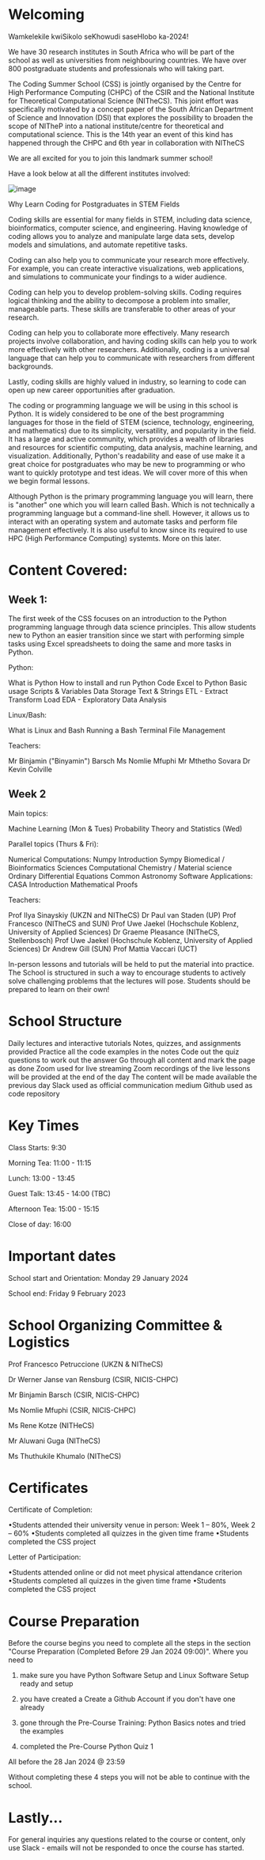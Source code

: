# Welcoming

Wamkelekile kwiSikolo seKhowudi saseHlobo ka-2024! 

We have 30 research institutes in South Africa who will be part of the school as well as universities from neighbouring countries.
We have over 800 postgraduate students and professionals who will taking part.

The Coding Summer School (CSS) is jointly organised by the Centre for High Performance Computing (CHPC) of the CSIR and the National Institute for Theoretical Computational Science (NITheCS). This joint effort was specifically motivated by a concept paper of the South African Department of Science and Innovation (DSI) that explores the possibility to broaden the scope of NITheP into a national institute/centre for theoretical and computational science. This is the 14th year an event of this kind has happened through the CHPC and 6th year in collaboration with NITheCS

We are all excited for you to join this landmark summer school!

Have a look below at all the different institutes involved:


![image](https://github.com/ChpcTraining/css2024_notes/assets/157092105/9f3caaa4-36b7-4e9c-a637-927877906317)


Why Learn Coding for Postgraduates in STEM Fields

Coding skills are essential for many fields in STEM, including data science, bioinformatics, computer science, and engineering. Having knowledge of coding allows you to analyze and manipulate large data sets, develop models and simulations, and automate repetitive tasks.

Coding can also help you to communicate your research more effectively. For example, you can create interactive visualizations, web applications, and simulations to communicate your findings to a wider audience.

Coding can help you to develop problem-solving skills. Coding requires logical thinking and the ability to decompose a problem into smaller, manageable parts. These skills are transferable to other areas of your research.

Coding can help you to collaborate more effectively. Many research projects involve collaboration, and having coding skills can help you to work more effectively with other researchers. Additionally, coding is a universal language that can help you to communicate with researchers from different backgrounds.

Lastly, coding skills are highly valued in industry, so learning to code can open up new career opportunities after graduation.

The coding or programming language we will be using in this school is Python. It is widely considered to be one of the best programming languages for those in the field of STEM (science, technology, engineering, and mathematics) due to its simplicity, versatility, and popularity in the field. It has a large and active community, which provides a wealth of libraries and resources for scientific computing, data analysis, machine learning, and visualization. Additionally, Python's readability and ease of use make it a great choice for postgraduates who may be new to programming or who want to quickly prototype and test ideas. We will cover more of this when we begin formal lessons.

Although Python is the primary programming language you will learn, there is "another" one which you will learn called Bash. Which is not technically a programming language but a command-line shell. However, it allows us to interact with an operating system and automate tasks and perform file management effectively. It is also useful to know since its required to use HPC (High Performance Computing) systemts. More on this later.


# Content Covered:

## Week 1:

The first week of the CSS focuses on an introduction to the Python programming language through data science principles. This allow students new to Python an easier transition since we start with performing simple tasks using Excel spreadsheets to doing the same and more tasks in Python.

Python:

What is Python
How to install and run Python Code
Excel to Python
Basic usage
Scripts & Variables
Data Storage
Text & Strings
ETL - Extract Transform Load
EDA - Exploratory Data Analysis

Linux/Bash:

What is Linux and Bash
Running a Bash Terminal
File Management

Teachers:

Mr Binjamin ("Binyamin") Barsch
Ms Nomlie Mfuphi
Mr Mthetho Sovara
Dr Kevin Colville 

## Week 2 

Main topics:

Machine Learning (Mon & Tues)
Probability Theory and Statistics (Wed)

Parallel topics (Thurs & Fri):

Numerical Computations: Numpy Introduction
Sympy
Biomedical / Bioinformatics Sciences
Computational Chemistry / Material science
Ordinary Differential Equations
Common Astronomy Software Applications: CASA Introduction
Mathematical Proofs

Teachers:

Prof Ilya Sinayskiy (UKZN and NITheCS)
Dr Paul van Staden (UP)
Prof Francesco (NITheCS and SUN)
Prof Uwe Jaekel (Hochschule Koblenz, University of Applied Sciences)
Dr Graeme Pleasance (NITheCS, Stellenbosch)
Prof Uwe Jaekel (Hochschule Koblenz, University of Applied Sciences)
Dr Andrew Gill (SUN)
Prof Mattia Vaccari (UCT)

In-person lessons and tutorials will be held to put the material into practice. The School is structured in such a way to encourage students to actively solve challenging problems that the lectures will pose. Students should be prepared to learn on their own!

# School Structure

Daily lectures and interactive tutorials
Notes, quizzes, and assignments provided
Practice all the code examples in the notes
Code out the quiz questions to work out the answer
Go through all content and mark the page as done
Zoom used for live streaming
Zoom recordings of the live lessons will be provided at the end of the day
The content will be made available the previous day
Slack used as official communication medium
Github used as code repository

# Key Times

Class Starts: 9:30

Morning Tea: 11:00 - 11:15

Lunch: 13:00 - 13:45

Guest Talk: 13:45 - 14:00 (TBC)

Afternoon Tea: 15:00 - 15:15

Close of day: 16:00


# Important dates

School start and Orientation: Monday 29 January 2024

School end: Friday 9 February 2023

# School Organizing Committee & Logistics

Prof Francesco Petruccione (UKZN & NITheCS)

Dr Werner Janse van Rensburg (CSIR, NICIS-CHPC)

Mr Binjamin Barsch (CSIR, NICIS-CHPC)

Ms Nomlie Mfuphi (CSIR, NICIS-CHPC)

Ms Rene Kotze (NITHeCS)

Mr Aluwani Guga (NITheCS)

Ms Thuthukile Khumalo (NITheCS)

# Certificates

Certificate of Completion:

•Students attended their university venue in person: Week 1 – 80%, Week 2 – 60%
•Students completed all quizzes in the given time frame
•Students completed the CSS project

Letter of Participation:

•Students attended online or did not meet physical attendance criterion
•Students completed all quizzes in the given time frame
•Students completed the CSS project

# Course Preparation

Before the course begins you need to complete all the steps in the section "Course Preparation (Completed Before 29 Jan 2024 09:00)". Where you need to

1. make sure you have Python Software Setup and Linux Software Setup ready and setup

2. you have created a Create a Github Account if you don't have one already

3. gone through the Pre-Course Training: Python Basics notes and tried the examples

4. completed the Pre-Course Python Quiz 1

All before the 28 Jan 2024 @ 23:59

Without completing these 4 steps you will not be able to continue with the school.

# Lastly...

For general inquiries any questions related to the course or content, only use Slack - emails will not be responded to once the course has started.


